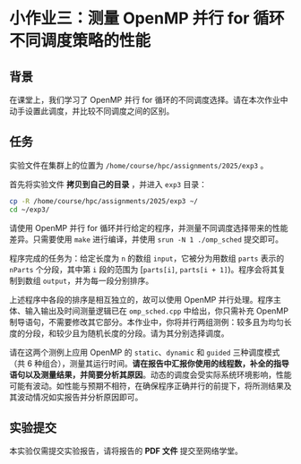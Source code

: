 # 小作业三：测量 OpenMP 并行 for 循环不同调度策略的性能

## 背景

在课堂上，我们学习了 OpenMP 并行 for 循环的不同调度选择。请在本次作业中动手设置此调度，并比较不同调度之间的区别。

## 任务

实验文件在集群上的位置为 `/home/course/hpc/assignments/2025/exp3` 。

首先将实验文件 **拷贝到自己的目录** ，并进入 `exp3` 目录：

```bash
cp -R /home/course/hpc/assignments/2025/exp3 ~/
cd ~/exp3/
```

请使用 OpenMP 并行 for 循环并行给定的程序，并测量不同调度选择带来的性能差异。只需要使用 `make` 进行编译，并使用 `srun -N 1 ./omp_sched` 提交即可。

程序完成的任务为：给定长度为 `n` 的数组 `input`，它被分为用数组 `parts` 表示的 `nParts` 个分段，其中第 `i` 段的范围为 [`parts[i]`, `parts[i + 1]`)。程序会将其复制到数组 `output`，并为每一段分别排序。

上述程序中各段的排序是相互独立的，故可以使用 OpenMP 并行处理。程序主体、输入输出及时间测量逻辑已在 `omp_sched.cpp` 中给出，你只需补充 OpenMP 制导语句，不需要修改其它部分。本作业中，你将并行两组测例：较多且为均匀长度的分段，和较少且为随机长度的分段。请为其分别选择调度。

请在这两个测例上应用 OpenMP 的 `static`、`dynamic` 和 `guided` 三种调度模式（共 6 种组合），测量其运行时间。**请在报告中汇报你使用的线程数，补全的指导语句以及测量结果，并简要分析其原因**。动态的调度会受实际系统环境影响，性能可能有波动。如性能与预期不相符，在确保程序正确并行的前提下，将所测结果及其波动情况如实报告并分析原因即可。

## 实验提交

本实验仅需提交实验报告，请将报告的 **PDF 文件** 提交至网络学堂。
